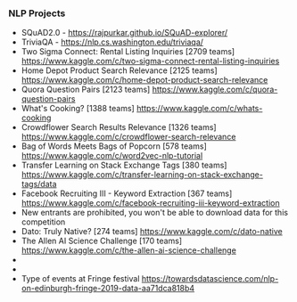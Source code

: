 ### NLP Projects
* SQuAD2.0 - https://rajpurkar.github.io/SQuAD-explorer/
* TriviaQA - https://nlp.cs.washington.edu/triviaqa/
* Two Sigma Connect: Rental Listing Inquiries [2709 teams] https://www.kaggle.com/c/two-sigma-connect-rental-listing-inquiries
* Home Depot Product Search Relevance [2125 teams] https://www.kaggle.com/c/home-depot-product-search-relevance
* Quora Question Pairs [2123 teams] https://www.kaggle.com/c/quora-question-pairs
* What's Cooking? [1388 teams] https://www.kaggle.com/c/whats-cooking
* Crowdflower Search Results Relevance [1326 teams] https://www.kaggle.com/c/crowdflower-search-relevance
* Bag of Words Meets Bags of Popcorn [578 teams] https://www.kaggle.com/c/word2vec-nlp-tutorial
* Transfer Learning on Stack Exchange Tags [380 teams] https://www.kaggle.com/c/transfer-learning-on-stack-exchange-tags/data
* Facebook Recruiting III - Keyword Extraction [367 teams] https://www.kaggle.com/c/facebook-recruiting-iii-keyword-extraction
* New entrants are prohibited, you won't be able to download data for this competition
* Dato: Truly Native? [274 teams] https://www.kaggle.com/c/dato-native
* The Allen AI Science Challenge [170 teams] https://www.kaggle.com/c/the-allen-ai-science-challenge
* 
* 
* Type of events at Fringe festival https://towardsdatascience.com/nlp-on-edinburgh-fringe-2019-data-aa71dca818b4



